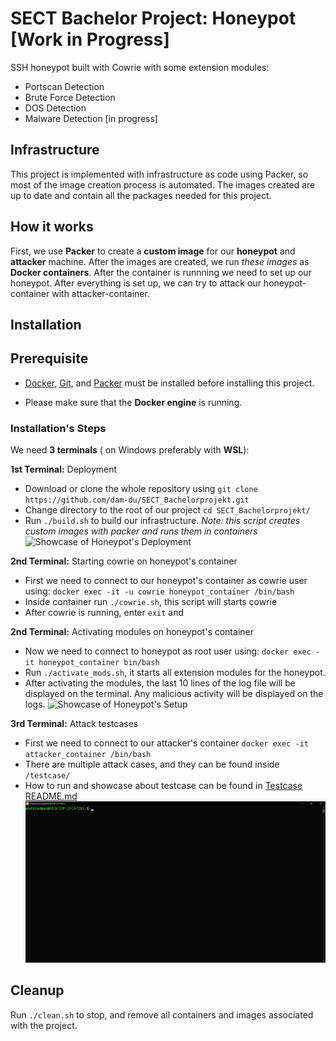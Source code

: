 # SECT Bachelor Project: Honeypot [Work in Progress]

SSH honeypot built with Cowrie with some extension modules:
- Portscan Detection
- Brute Force Detection
- DOS Detection
- Malware Detection [in progress]

## Infrastructure

This project is implemented with infrastructure as code using Packer, so most of the image creation process is automated. The images created are up to date and contain all the packages needed for this project.

## How it works

First, we use **Packer** to create a **__custom image__** for our **honeypot** and **attacker** machine. After the images are created, we run *these images* as **Docker containers**. After the container is runnning we need to set up our honeypot. After everything is set up, we can try to attack our honeypot-container with attacker-container.  

## Installation

## Prerequisite

* [Docker](https://docs.docker.com/get-docker/), [Git](https://github.com/git-guides/install-git), and [Packer](https://developer.hashicorp.com/packer/tutorials/docker-get-started/get-started-install-cli) must be installed before installing this project.

* Please make sure that the **Docker engine** is running.

### Installation's Steps

We need **3 terminals** ( on Windows preferably with **WSL**):

**1st Terminal:** Deployment
- Download or clone the whole repository using
	`git clone https://github.com/dam-du/SECT_Bachelorprojekt.git`
- Change directory to the root of our project
	`cd SECT_Bachelorprojekt/`
- Run `./build.sh` to build our infrastructure.
*Note: *this script creates custom images with packer and runs them in containers**
![Showcase of Honeypot's Deployment](https://github.com/dam-du/SECT_Bachelorprojekt/blob/main/graphics/clone_and_build.gif)

**2nd Terminal:** Starting cowrie on honeypot's container
- First we need to connect to our honeypot's container as cowrie user using:
`docker exec -it -u cowrie honeypot_container /bin/bash`
- Inside container run `./cowrie.sh`, this script will starts cowrie
- After cowrie is running, enter `exit` and

 **2nd Terminal:** Activating modules on honeypot's container 
- Now we need to connect to honeypot as root user using:
`docker exec -it honeypot_container bin/bash`
- Run `./activate_mods.sh`, it starts all extension modules for the honeypot.
- After activating the modules, the last 10 lines of the log file will be displayed on the terminal. Any malicious activity will be displayed on the logs.
![Showcase of Honeypot's Setup](https://github.com/dam-du/SECT_Bachelorprojekt/blob/main/graphics/setup_honeypot.gif)


**3rd Terminal:** Attack testcases
- First we need to connect to our attacker's container
`docker exec -it attacker_container /bin/bash`
- There are multiple attack cases, and they can be found inside `/testcase/`
- How to run and showcase about testcase can be found in [Testcase README.md](https://github.com/dam-du/SECT_Bachelorprojekt/blob/main/packer/upload/testcase/README.md)
![Showcase of Connecting to Attacker's Container](https://github.com/dam-du/SECT_Bachelorprojekt/blob/main/graphics/connect_to_attacker.gif)

## Cleanup

Run `./clean.sh` to stop, and remove all containers and images associated with the project.

